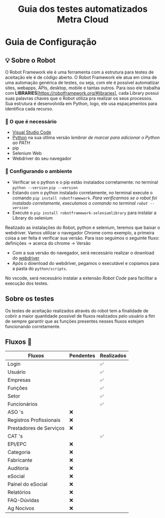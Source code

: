 <h1 align="center">Guia dos testes automatizados Metra Cloud</h1>

# Guia de Configuração

## 💡 Sobre o Robot

O Robot Framework ele é uma ferramenta com a estrutura para testes de aceitação ele é de código aberto.
O Robot Framework ele atua em cima de uma automação genérica de testes, ou seja, com ele é possível automatizar sites, webapps, APIs, desktop, mobile e tantas outros.
Para isso ele trabalha com <b>LIBRARIES</b>[https://robotframework.org/#libraries], cada Library possui suas palavras chaves que o Robot utiliza pra realizar os seus processos.
Sua estrutura é desenvolvida em Python, logo, ele usa espaçamentos para identifica cada recurso.

### 🚩 O que é necessário  

* [Visual Studio Code](https://code.visualstudio.com/download)
* [Python](https://www.python.org/downloads/) na sua útlima versão
_lembrar de marcar para adicionar o Python ao PATH_
* pip
* Selenium Web
* Webdriver do seu navegador

### 🔨 Configurando o ambiente

* Verificar se o python e o pip estão instalados corretamente: no terminal `python --version` `pip --version`
* Estando com o python instalado corretamente, no terminal execute o comando `pip install robotframework`. _Para verificarmos se o robot foi instalado corretamente, executamos o comando no terminal `robot --version`_
* Execute o `pip install robotframework-seleniumlibrary` para instalar a Library do selenium

Realizado as instalações do Robot, python e selenium, teremos que baixar o webdriver.
Vamos utilizar o navegador Chrome como exemplo, a primeira coisa a ser feita é verificar sua versão. Para isso seguimos o seguinte fluxo: definições -> acerca do chrome -> Versão

* Com a sua versão do navegador, será necessário realizar o download do [webdriver](https://chromedriver.chromium.org/downloads)
* Após o download do webdriver, pegamos o executável e copiamos para a pasta do `python/scripts`.

No vscode, será necessário instalar a extensão _Robot Code_ para facilitar a execução dos testes.

## Sobre os testes

Os testes de aceitação realizados através do robot tem a finalidade de cobrir a maior quantidade possível de fluxos realizados pelo usuário a fim de sempre garantir que as funções presentes nesses fluxos estejam funcionando corretamente.

## Fluxos 🚧

| Fluxos | Pendentes | Realizados |
| --- | --- | --- |
| Login |  | ✅ |
| Usuário | |✅ |
| Empresas | |✅ |
| Funções | | ✅ |
| Setor |  | ✅ |
| Funcionários | | ✅ |
| ASO 's | ❌ | |
| Registros Profissionais | ❌ | |
| Prestadores de Serviços | ❌ | |
| CAT 's |  | ✅ |
| EPI/EPC | ❌ | |
| Categoria | ❌ | | |
| Fabricante | ❌ | |
| Auditoria | ❌ | |
| eSocial | ❌ | |
| Painel do eSocial | ❌ | |
| Relatórios | ❌ | |
| FAQ-Dúvidas | ❌ | |
| Ag Nocivos | ❌ | |
